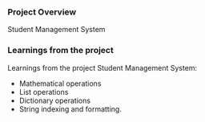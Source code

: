 ### Project Overview

 Student Management System


### Learnings from the project

 Learnings from the project Student Management System:
 
  - Mathematical operations
  - List operations
  - Dictionary operations
  - String indexing and formatting.
